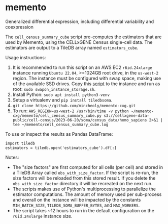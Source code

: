 # memento
Generalized differential expression, including differential variability and coexpression


The `cell_census_summary_cube` script pre-computes the estimators that are used by Memento, using the CELLxGENE Census 
single-cell data. The estimators are output to a TileDB array named `estimators_cube`.

Usage instructions:
1. It is recommended to run this script on an AWS EC2 `r6id.24xlarge` instance running `Ubuntu 22.04`, >=1024GB root drive, in the `us-west-2` region. The instance must be configured with swap space, making use of the available SSD drives. Copy this [script](https://github.com/chanzuckerberg/cellxgene-census/blob/d9bd1eb4a3e14974a0e7d9c23fb8368e79b92c2d/tools/scripts/aws/swapon_instance_storage.sh) to the instance and run as root: `sudo swapon_instance_storage.sh`.
2. Install Python: `sudo apt install python3-venv`
3. Setup a virtualenv and `pip install tiledbsoma`.
4. `git clone https://github.com/mincheoly/memento-cxg.git`
5. To run: `AWS_REGION=us-west-2 /usr/bin/time -v python ~/memento-cxg/memento/cell_census_summary_cube.py s3://cellxgene-data-public/cell-census/2023-06-20/soma/census_data/homo_sapiens 2>&1 | tee ~/memento/cell_census_summary_cube.log`

To use or inspect the results as Pandas DataFrame:
```
import tiledb
estimators = tiledb.open('estimators_cube').df[:]
```

Notes:
* The "size factors" are first computed for all cells (per cell) and stored in a TileDB Array called `obs_with_size_factor`. If the script is re-run, the size factors will be reloaded from this stored result. If you delete the `obs_with_size_factor` directory it will be recreated on the next run.
* The scripts makes use of Python's multiprocessing to parallelize the estimator computations. The amount of memory used per sub-process and overall on the instance will be impacted by the constants `MIN_BATCH_SIZE`, `TILEDB_SOMA_BUFFER_BYTES`, and `MAX_WORKERS`.
* The script takes ~12 hours to run in the default configuration on the `r6id.24xlarge` instance size.
